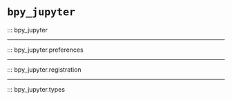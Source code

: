 # `bpy_jupyter`

::: bpy_jupyter

---

::: bpy_jupyter.preferences

---

::: bpy_jupyter.registration

---

::: bpy_jupyter.types
